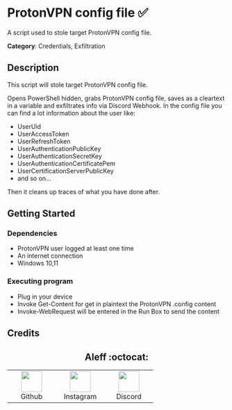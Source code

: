 # ProtonVPN config file ✅

A script used to stole target ProtonVPN config file.

**Category**: Credentials, Exfiltration

## Description

This script will stole target ProtonVPN config file.

Opens PowerShell hidden, grabs ProtonVPN config file, saves as a cleartext in a variable and exfiltrates info via Discord Webhook.
In the config file you can find a lot information about the user like:
- UserUid 
- UserAccessToken
- UserRefreshToken
- UserAuthenticationPublicKey
- UserAuthenticationSecretKey
- UserAuthenticationCertificatePem
- UserCertificationServerPublicKey 
- and so on...

Then it cleans up traces of what you have done after.

## Getting Started

### Dependencies

* ProtonVPN user logged at least one time
* An internet connection
* Windows 10,11

### Executing program

* Plug in your device
* Invoke Get-Content for get in plaintext the ProtonVPN .config content
* Invoke-WebRequest will be entered in the Run Box to send the content

## Credits

<h2 align="center"> Aleff :octocat: </h2>
<div align=center>
<table>
  <tr>
    <td align="center" width="96">
      <a href="https://github.com/aleff-github">
        <img src=https://github.com/aleff-github/aleff-github/blob/main/img/github.png?raw=true width="48" height="48" />
      </a>
      <br>Github
    </td>
    <td align="center" width="96">
      <a href="https://www.instagram.com/alessandro_greco_aka_aleff/">
        <img src=https://github.com/aleff-github/aleff-github/blob/main/img/instagram.png?raw=true width="48" height="48" />
      </a>
      <br>Instagram
    </td>
    <td align="center" width="96">
      <a href="https://www.linkedin.com/in/alessandro-greco-aka-aleff/">
        <img src=https://github.com/aleff-github/aleff-github/blob/main/img/linkedin.png?raw=true width="48" height="48" />
      </a>
      <br>Discord
    </td>
  </tr>
</table>
</div>
